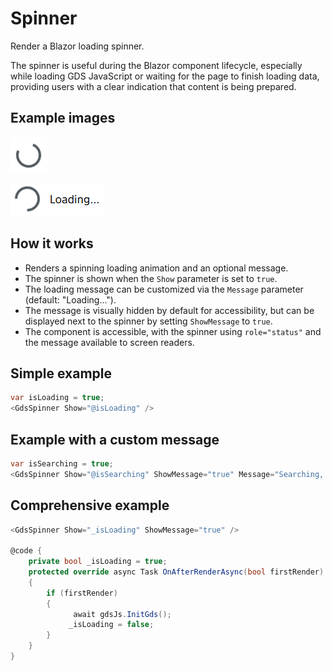 # Spinner

Render a Blazor loading spinner.

The spinner is useful during the Blazor component lifecycle, especially while loading GDS JavaScript or waiting for the page to finish loading data, providing users with a clear indication that content is being prepared.

## Example images

![Spinner example 1](Spinner1.png)

![Spinner example 2](Spinner2.png)

## How it works

- Renders a spinning loading animation and an optional message.
- The spinner is shown when the `Show` parameter is set to `true`.
- The loading message can be customized via the `Message` parameter (default: "Loading...").
- The message is visually hidden by default for accessibility, but can be displayed next to the spinner by setting `ShowMessage` to `true`.
- The component is accessible, with the spinner using `role="status"` and the message available to screen readers.

## Simple example

```csharp
var isLoading = true;
<GdsSpinner Show="@isLoading" />
```

## Example with a custom message

```csharp
var isSearching = true;
<GdsSpinner Show="@isSearching" ShowMessage="true" Message="Searching, lets see what I can find..." />
```

## Comprehensive example

```csharp
<GdsSpinner Show="_isLoading" ShowMessage="true" />

@code {
    private bool _isLoading = true;
    protected override async Task OnAfterRenderAsync(bool firstRender)
    {
        if (firstRender)
        {
              await gdsJs.InitGds();
             _isLoading = false;
        }
    }
}
```
